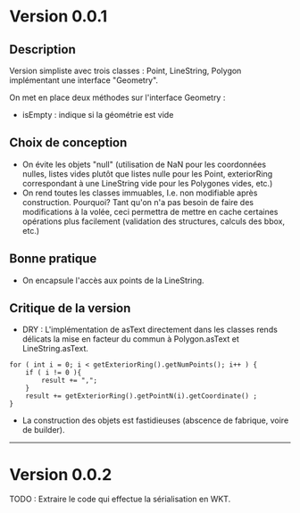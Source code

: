 # Version 0.0.1

## Description

Version simpliste avec trois classes : Point, LineString, Polygon implémentant une interface "Geometry".

On met en place deux méthodes sur l'interface Geometry :

* isEmpty : indique si la géométrie est vide

## Choix de conception

* On évite les objets "null" (utilisation de NaN pour les coordonnées nulles, listes vides plutôt que listes nulle pour les Point, exteriorRing correspondant à une LineString vide pour les Polygones vides, etc.)
* On rend toutes les classes immuables, I.e. non modifiable après construction. Pourquoi? Tant qu'on n'a pas besoin de faire des modifications à la volée, ceci permettra de mettre en cache certaines opérations plus facilement (validation des structures, calculs des bbox, etc.)

## Bonne pratique

* On encapsule l'accès aux points de la LineString.

## Critique de la version

* DRY : L'implémentation de asText directement dans les classes rends délicats la mise en facteur du commun à Polygon.asText et LineString.asText.

```
for ( int i = 0; i < getExteriorRing().getNumPoints(); i++ ) {
    if ( i != 0 ){
        result += ",";
    }
    result += getExteriorRing().getPointN(i).getCoordinate() ;
}
```

* La construction des objets est fastidieuses (abscence de fabrique, voire de builder).

---

# Version 0.0.2

TODO : Extraire le code qui effectue la sérialisation en WKT.










